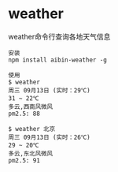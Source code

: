 # weather
weather命令行查询各地天气信息
```
安装
npm install aibin-weather -g

使用
$ weather
周三 09月13日 (实时：29℃)
31 ~ 22℃
多云,西南风微风
pm2.5: 88

$ weather 北京
周三 09月13日 (实时：26℃)
29 ~ 20℃
多云,东北风微风
pm2.5: 91

```
